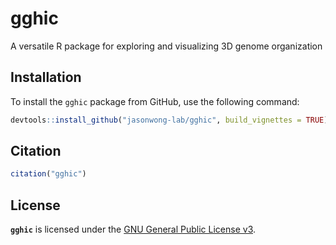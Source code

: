 # gghic

A versatile R package for exploring and visualizing 3D genome organization

## Installation

To install the `gghic` package from GitHub, use the following command:

```r
devtools::install_github("jasonwong-lab/gghic", build_vignettes = TRUE)
```

## Citation

```r
citation("gghic")
```

## License

**`gghic`** is licensed under the [GNU General Public License v3](LICENSE.md).
